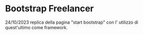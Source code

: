 # Bootstrap Freelancer

24/10/2023
replica della pagina "start bootstrap" con l' utilizzo di quest'ultimo come framework.
